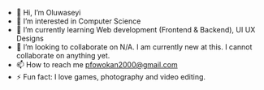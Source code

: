 - 👋 Hi, I’m Oluwaseyi
- 👀 I’m interested in Computer Science
- 🌱 I’m currently learning Web development (Frontend & Backend), UI UX Designs
- 💞️ I’m looking to collaborate on N/A. I am currently new at this. I cannot collaborate on anything yet.
- 📫 How to reach me pfowokan2000@gmail.com
- ⚡ Fun fact: I love games, photography and video editing. 

<!---
seyiiishay/seyiiishay is a ✨ special ✨ repository because its `README.md` (this file) appears on your GitHub profile.
You can click the Preview link to take a look at your changes.
--->
